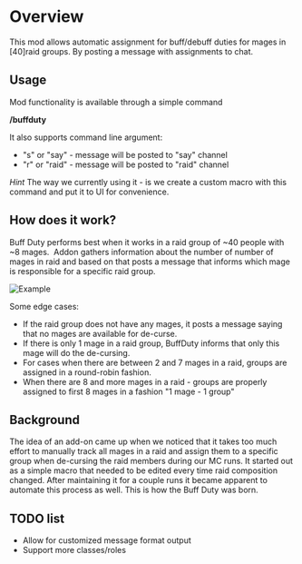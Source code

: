 Overview
========
This mod allows automatic assignment for buff/debuff duties for mages in [40]raid groups. By posting a message with assignments to chat.

Usage
-----
Mod functionality is available through a simple command

**/buffduty**

It also supports command line argument:
* "s" or "say" - message will be posted to "say" channel
* "r" or "raid" - message will be posted to "raid" channel

_Hint_
The way we currently using it - is we create a custom macro with this command and put it to UI for convenience.

How does it work?
-----------------
Buff Duty performs best when it works in a raid group of ~40 people with ~8 mages. 
Addon gathers information about the number of number of mages in raid and based on that posts a message that informs which mage is responsible for a specific raid group.

![Example ](https://cdn.discordapp.com/attachments/637278196865433621/655145286045270027/unknown.png "Example usage")

Some edge cases:

* If the raid group does not have any mages, it posts a message saying that no mages are available for de-curse.
* If there is only 1 mage in a raid group, BuffDuty informs that only this mage will do the de-cursing.
* For cases when there are between 2 and 7 mages in a raid, groups are assigned in a round-robin fashion.
* When there are 8 and more mages in a raid - groups are properly assigned to first 8 mages in a fashion "1 mage - 1 group"


Background
----------
The idea of an add-on came up when we noticed that it takes too much effort to manually track all mages in a raid and assign them to a specific group when de-cursing the raid members during our MC runs. It started out as a simple macro that needed to be edited every time raid composition changed. After maintaining it for a couple runs it became apparent to automate this process as well. This is how the Buff Duty was born.

TODO list
------------------

* Allow for customized message format output
* Support more classes/roles


